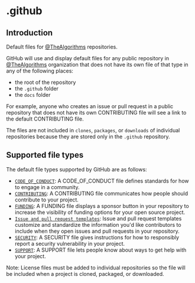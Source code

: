 # .github

## Introduction
Default files for [@TheAlgorithms](https://github.com/TheAlgorithms) repositories.

GitHub will use and display default files for any public repository in [@TheAlgorithms](https://github.com/TheAlgorithms) organization that does not have its own file of that type in any of the following places:

- the root of the repository
- the `.github` folder
- the `docs` folder

For example, anyone who creates an issue or pull request in a public repository that does not have its own CONTRIBUTING file will see a link to the default CONTRIBUTING file.

The files are not included in `clones`, `packages`, or `downloads` of individual repositories because they are stored only in the `.github` repository.

## Supported file types
The default file types supported by GitHub are as follows:

- [`CODE_OF_CONDUCT`](https://help.github.com/en/articles/adding-a-code-of-conduct-to-your-project): A CODE_OF_CONDUCT file defines standards for how to engage in a community.
- [`CONTRIBUTING`](https://help.github.com/en/articles/setting-guidelines-for-repository-contributors): A CONTRIBUTING file communicates how people should contribute to your project.
- [`FUNDING`](https://help.github.com/en/articles/displaying-a-sponsor-button-in-your-repository): A FUNDING file displays a sponsor button in your repository to increase the visibility of funding options for your open source project. 
- [`Issue and pull request templates`](https://help.github.com/en/articles/about-issue-and-pull-request-templates): Issue and pull request templates customize and standardize the information you'd like contributors to include when they open issues and pull requests in your repository. 
- [`SECURITY`](https://help.github.com/en/articles/adding-a-security-policy-to-your-repository): 	A SECURITY file gives instructions for how to responsibly report a security vulnerability in your project.
- [`SUPPORT`](https://help.github.com/en/articles/adding-support-resources-to-your-project): A SUPPORT file lets people know about ways to get help with your project.

Note: License files must be added to individual repositories so the file will be included when a project is cloned, packaged, or downloaded.
